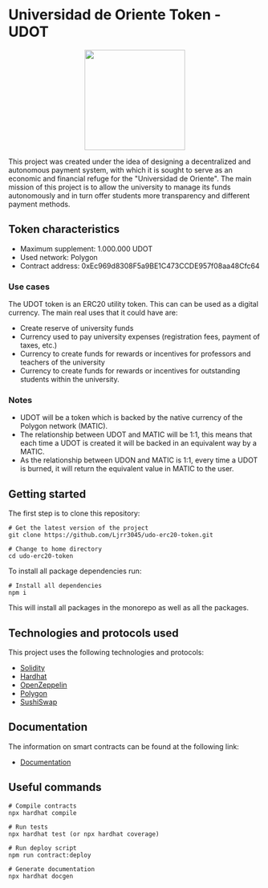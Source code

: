 # Universidad de Oriente Token - UDOT

<div align="center">
    <img 
        src="https://upload.wikimedia.org/wikipedia/commons/thumb/4/41/Logo_UDO.svg/1200px-Logo_UDO.svg.png"
        width="200"
    />
</div>


This project was created under the idea of designing a decentralized and autonomous payment system, with which it is sought to serve as an economic and financial refuge for the "Universidad de Oriente". The main mission of this project is to allow the university to manage its funds autonomously and in turn offer students more transparency and different payment methods.

## Token characteristics

- Maximum supplement: 1.000.000 UDOT
- Used network: Polygon
- Contract address: 0xEc969d8308F5a9BE1C473CCDE957f08aa48Cfc64

### Use cases
The UDOT token is an ERC20 utility token. This can can be used as a digital currency. The main real uses that it could have are:

- Create reserve of university funds
- Currency used to pay university expenses (registration fees, payment of taxes, etc.)
- Currency to create funds for rewards or incentives for professors and teachers of the university
- Currency to create funds for rewards or incentives for outstanding students within the university.

### Notes

- UDOT will be a token which is backed by the native currency of the Polygon network (MATIC).
- The relationship between UDOT and MATIC will be 1:1, this means that each time a UDOT is created it will be backed in an equivalent way by a MATIC.
- As the relationship between UDON and MATIC is 1:1, every time a UDOT is burned, it will return the equivalent value in MATIC to the user.

## Getting started

The first step is to clone this repository:
```
# Get the latest version of the project
git clone https://github.com/Ljrr3045/udo-erc20-token.git

# Change to home directory
cd udo-erc20-token
```

To install all package dependencies run:
```
# Install all dependencies
npm i
```

This will install all packages in the monorepo as well as all the packages.

## Technologies and protocols used

This project uses the following technologies and protocols:
* [Solidity](https://docs.soliditylang.org/en/v0.8.17/)
* [Hardhat](https://hardhat.org/docs)
* [OpenZeppelin](https://docs.openzeppelin.com/)
* [Polygon](https://bscscan.com/) 
* [SushiSwap](https://docs.sushi.com/)

## Documentation

The information on smart contracts can be found at the following link:
* [Documentation](https://github.com/Ljrr3045/udo-erc20-token/blob/master/docs/index.md)

## Useful commands

```
# Compile contracts
npx hardhat compile

# Run tests
npx hardhat test (or npx hardhat coverage)

# Run deploy script
npm run contract:deploy

# Generate documentation
npx hardhat docgen
```

